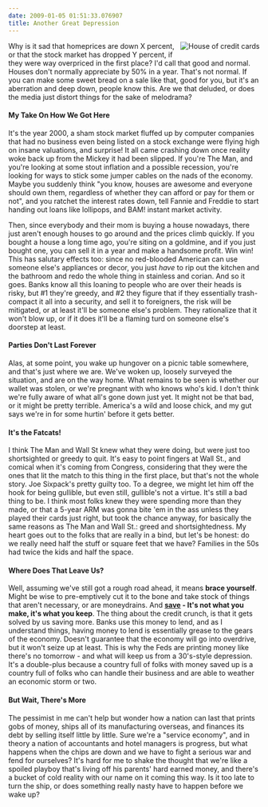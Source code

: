 ```yaml
---
date: 2009-01-05 01:51:33.076907
title: Another Great Depression
---
```

<img src="/images/blog/cardhouse.jpg?20080108" style="float:right;margin:0 0 10px 10px" alt="House of credit cards" />Why is it sad that homeprices are down X percent, or that the stock market has dropped Y percent, if they were way overpriced in the first place? I'd call that good and normal. Houses don't normally appreciate by 50% in a year. That's not normal. If you can make some sweet bread on a sale like that, good for you, but it's an aberration and deep down, people know this. Are we that deluded, or does the media just distort things for the sake of melodrama? <h4>My Take On How We Got Here</h4> <p>It's the year 2000, a sham stock market fluffed up by computer companies that had no business even being listed on a stock exchange were flying high on insane valuations, and surprise! It all came crashing down once reality woke back up from the Mickey it had been slipped. If you're The Man, and you're looking at some stout inflation and a possible recession, you're looking for ways to stick some jumper cables on the nads of the economy. Maybe you suddenly think "you know, houses are awesome and everyone should own them, regardless of whether they can afford or pay for them or not", and you ratchet the interest rates down, tell Fannie and Freddie to start handing out loans like lollipops, and BAM! instant market activity.</p> <p>Then, since everybody and their mom is buying a house nowadays, there just aren't enough houses to go around and the prices climb quickly. If you bought a house a long time ago, you're siting on a goldmine, and if you just bought one, you can sell it in a year and make a handsome profit. Win win! This has salutary effects too: since no red-blooded American can use someone else's appliances or decor, you just <i>have</i> to rip out the kitchen and the bathroom and redo the whole thing in stainless and corian. And so it goes. Banks know all this loaning to people who are over their heads is risky, but #1 they're greedy, and #2 they figure that if they essentially trash-compact it all into a security, and sell it to foreigners, the risk will be mitigated, or at least it'll be someone else's problem. They rationalize that it won't blow up, or if it does it'll be a flaming turd on someone else's doorstep at least.</p> <h4>Parties Don't Last Forever</h4> <p>Alas, at some point, you wake up hungover on a picnic table somewhere, and that's just where we are. We've woken up, loosely surveyed the situation, and are on the way home. What remains to be seen is whether our wallet was stolen, or we're pregnant with who knows who's kid. I don't think we're fully aware of what all's gone down just yet. It might not be that bad, or it might be pretty terrible. America's a wild and loose chick, and my gut says we're in for some hurtin' before it gets better.</p> <h4>It's the Fatcats!</h4> <p>I think The Man and Wall St knew what they were doing, but were just too shortsighted or greedy to quit. It's easy to point fingers at Wall St., and comical when it's coming from Congress, considering that they were the ones that lit the match to this thing in the first place, but that's not the whole story. Joe Sixpack's pretty guilty too. To a degree, we might let him off the hook for being gullible, but even still, gullible's not a virtue. It's still a bad thing to be. I think most folks knew they were spending more than they made, or that a 5-year ARM was gonna bite 'em in the ass unless they played their cards just right, but took the chance anyway, for basically the same reasons as The Man and Wall St.: greed and shortsightedness. My heart goes out to the folks that are really in a bind, but let's be honest: do we really need half the stuff or square feet that we have? Families in the 50s had twice the kids and half the space.</p> <h4>Where Does That Leave Us?</h4> <p>Well, assuming we've still got a rough road ahead, it means <b>brace yourself</b>. Might be wise to pre-emptively cut it to the bone and take stock of things that aren't necessary, or are moneydrains. And <b><a href="http://home.ingdirect.com/open/open.asp">save</a> - It's not what you make, it's what you keep</b>. The thing about the credit crunch, is that it gets solved by us saving more. Banks use this money to lend, and as I understand things, having money to lend is essentially grease to the gears of the economy. Doesn't guarantee that the economy will go into overdrive, but it won't seize up at least. This is why the Feds are printing money like there's no tomorrow - and what will keep us from a 30's-style depression. It's a double-plus because a country full of folks with money saved up is a country full of folks who can handle their business and are able to weather an economic storm or two.</p> <h4>But Wait, There's More</h4> <p>The pessimist in me can't help but wonder how a nation can last that prints gobs of money, ships all of its manufacturing overseas, and finances its debt by selling itself little by little. Sure we're a "service economy", and in theory a nation of accountants and hotel managers is progress, but what happens when the chips are down and we have to fight a serious war and fend for ourselves? It's hard for me to shake the thought that we're like a spoiled playboy that's living off his parents' hard earned money, and there's a bucket of cold reality with our name on it coming this way. Is it too late to turn the ship, or does something really nasty have to happen before we wake up?</p>